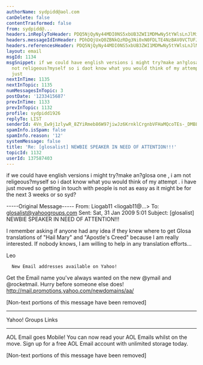 ```yaml
---
authorName: sydpidd@aol.com
canDelete: false
contentTrasformed: false
from: sydpidd@...
headers.inReplyToHeader: PDQ5NjQyNy44MDI0NS5xbUB3ZWI1MDMwNy5tYWlsLnJlMi55YWhvby5jb20+
headers.messageIdInHeader: PDhDQjUxQ0ZBNkQzRDg3Ni0xN0FDLTE4NzBAV0VCTUFJTC1EWTE3LnN5c29wcy5hb2wuY29tPg==
headers.referencesHeader: PDQ5NjQyNy44MDI0NS5xbUB3ZWI1MDMwNy5tYWlsLnJlMi55YWhvby5jb20+
layout: email
msgId: 1134
msgSnippet: if we could have english versions i might try?make an?glosa one , i am
  not religeous?myself so i daot know what you would think of my attempt . i have
  just
nextInTime: 1135
nextInTopic: 1135
numMessagesInTopic: 3
postDate: '1233415687'
prevInTime: 1133
prevInTopic: 1132
profile: sydpidd1926
replyTo: LIST
senderId: 4Vn_Ew9j1zlywR_8ZYiRmeb86W97jiwJz6KrnklCrgnbVFHaMQcoTEs-_DMBL-l4B0WBMbiA
spamInfo.isSpam: false
spamInfo.reason: '12'
systemMessage: false
title: 'Re: [glosalist] NEWBIE SPEAKER IN NEED OF ATTENTION!!!'
topicId: 1132
userId: 137587403
---
```


if we could have english versions i might try?make an?glosa one , i am not religeous?myself so i daot know what you would think of my attempt . i have just moved so getting in touch with people is not as easy as it might be for the next 3 weeks or so
syd?


-----Original Message-----
From: Liogab11 <liogab11@...>
To: glosalist@yahoogroups.com
Sent: Sat, 31 Jan 2009 5:01
Subject: [glosalist] NEWBIE SPEAKER IN NEED OF ATTENTION!!!



I remember asking if anyone had any idea if they knew where to get Glosa 
translations of "Hail Mary" and "Apostle's Creed" because I am really 
interested. If nobody knows, I am willing to help in any translation efforts...

Leo



      New Email addresses available on Yahoo!
Get the Email name you've always wanted on the new @ymail and @rocketmail. 
Hurry before someone else does!
http://mail.promotions.yahoo.com/newdomains/aa/

[Non-text portions of this message have been removed]


------------------------------------

Yahoo! Groups Links





________________________________________________________________________
AOL Email goes Mobile! You can now read your AOL Emails whilst on the move. Sign up for a free AOL Email account with unlimited storage today.


[Non-text portions of this message have been removed]


